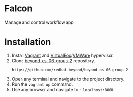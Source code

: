 # Falcon

Manage and control workflow app

# Installation

1. Install [Vagrant](https://www.vagrantup.com/) and [VirtualBox](https://www.virtualbox.org/)/[VMWare](https://www.vmware.com/) hypervisor.
2. Clone [beyond-os-06-group-2](https://github.com/beyond-io/beyond-os-06-group-2) repository.
   ```sh
   https://github.com/redhat-beyond/beyond-os-06-group-2
   ```
3. Open any terminal and navigate to the project directory.
4. Run the `vagrant up` command.
5. Use any browser and navigate to - `localhost:8000`.
